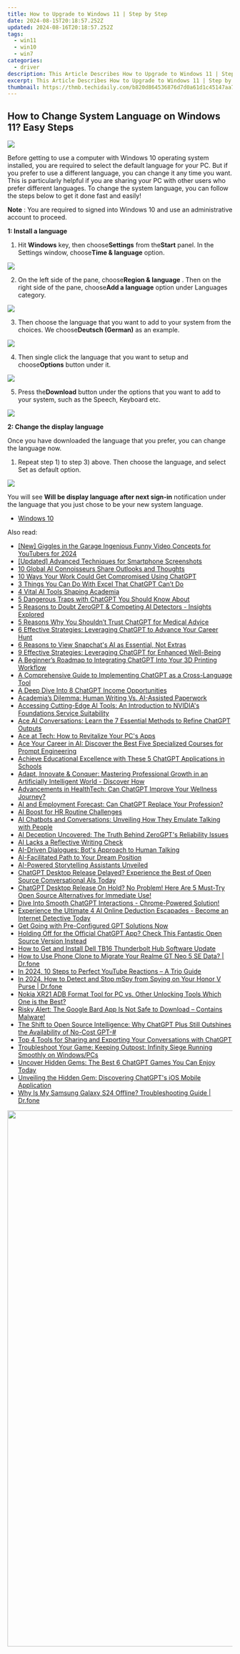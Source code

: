 ```yaml
---
title: How to Upgrade to Windows 11 | Step by Step
date: 2024-08-15T20:18:57.252Z
updated: 2024-08-16T20:18:57.252Z
tags:
  - win11
  - win10
  - win7
categories:
  - driver
description: This Article Describes How to Upgrade to Windows 11 | Step by Step
excerpt: This Article Describes How to Upgrade to Windows 11 | Step by Step
thumbnail: https://thmb.techidaily.com/b820d864536876d7d0a61d1c45147aa7dcf60bfd63d25396a1af928aebb65bae.jpg
---
```


## How to Change System Language on Windows 11? Easy Steps

![](https://images.drivereasy.com/wp-content/uploads/2016/12/img_5860b3b1da273-600x408.jpg)
  
 Before getting to use a computer with Windows 10 operating system installed, you are required to select the default language for your PC. But if you prefer to use a different language, you can change it any time you want. This is particularly helpful if you are sharing your PC with other users who prefer different languages. To change the system language, you can follow the steps below to get it done fast and easily!
  
**Note** : You are required to signed into Windows 10 and use an administrative account to proceed.
  
**1: Install a language**
  
 1) Hit **Windows** key, then choose**Settings** from the**Start** panel. In the Settings window, choose**Time & language** option.
  
![](https://images.drivereasy.com/wp-content/uploads/2016/12/img_5860b5b15b8b1-600x461.jpg)

 2) On the left side of the pane, choose**Region & language** . Then on the right side of the pane, choose**Add a language** option under Languages category.

![](https://images.drivereasy.com/wp-content/uploads/2016/12/img_5860b59fdc7c1-600x495.jpg)
  
 3) Then choose the language that you want to add to your system from the choices. We choose**Deutsch (German)** as an example.
  
![](https://images.drivereasy.com/wp-content/uploads/2016/12/img_5860c58dd9435-600x504.jpg)
  
 4) Then single click the language that you want to setup and choose**Options** button under it.  
  
![](https://images.drivereasy.com/wp-content/uploads/2016/12/img_5860b6898c198-600x498.jpg)
  
 5) Press the**Download** button under the options that you want to add to your system, such as the Speech, Keyboard etc.
  
![](https://images.drivereasy.com/wp-content/uploads/2016/12/img_5860c737317b3-600x501.jpg)
  
**2: Change the display language**
  
 Once you have downloaded the language that you prefer, you can change the language now.
  
 1) Repeat step 1) to step 3) above. Then choose the language, and select Set as default option.
  
![](https://images.drivereasy.com/wp-content/uploads/2016/12/img_5860ca0636ea1-600x504.jpg)
  
 You will see **Will be display language after next sign-in** notification under the language that you just chose to be your new system language.

* [Windows 10](https://tools.techidaily.com/drivereasy/download/)

<ins class="adsbygoogle"
     style="display:block"
     data-ad-format="autorelaxed"
     data-ad-client="ca-pub-7571918770474297"
     data-ad-slot="1223367746"></ins>



<ins class="adsbygoogle"
     style="display:block"
     data-ad-client="ca-pub-7571918770474297"
     data-ad-slot="8358498916"
     data-ad-format="auto"
     data-full-width-responsive="true"></ins>

<span class="atpl-alsoreadstyle">Also read:</span>
<div><ul>
<li><a href="https://eaxpv-info.techidaily.com/new-giggles-in-the-garage-ingenious-funny-video-concepts-for-youtubers-for-2024/"><u>[New] Giggles in the Garage  Ingenious Funny Video Concepts for YouTubers for 2024</u></a></li>
<li><a href="https://screen-mirroring-recording.techidaily.com/updated-advanced-techniques-for-smartphone-screenshots/"><u>[Updated] Advanced Techniques for Smartphone Screenshots</u></a></li>
<li><a href="https://tech-hub.techidaily.com/10-global-ai-connoisseurs-share-outlooks-and-thoughts/"><u>10 Global AI Connoisseurs Share Outlooks and Thoughts</u></a></li>
<li><a href="https://tech-hub.techidaily.com/10-ways-your-work-could-get-compromised-using-chatgpt/"><u>10 Ways Your Work Could Get Compromised Using ChatGPT</u></a></li>
<li><a href="https://tech-hub.techidaily.com/3-things-you-can-do-with-excel-that-chatgpt-cant-do/"><u>3 Things You Can Do With Excel That ChatGPT Can’t Do</u></a></li>
<li><a href="https://tech-hub.techidaily.com/4-vital-ai-tools-shaping-academia/"><u>4 Vital AI Tools Shaping Academia</u></a></li>
<li><a href="https://tech-hub.techidaily.com/5-dangerous-traps-with-chatgpt-you-should-know-about/"><u>5 Dangerous Traps with ChatGPT You Should Know About</u></a></li>
<li><a href="https://tech-hub.techidaily.com/5-reasons-to-doubt-zerogpt-and-competing-ai-detectors-insights-explored/"><u>5 Reasons to Doubt ZeroGPT & Competing AI Detectors - Insights Explored</u></a></li>
<li><a href="https://tech-hub.techidaily.com/5-reasons-why-you-shouldnt-trust-chatgpt-for-medical-advice/"><u>5 Reasons Why You Shouldn’t Trust ChatGPT for Medical Advice</u></a></li>
<li><a href="https://tech-hub.techidaily.com/6-effective-strategies-leveraging-chatgpt-to-advance-your-career-hunt/"><u>6 Effective Strategies: Leveraging ChatGPT to Advance Your Career Hunt</u></a></li>
<li><a href="https://tech-hub.techidaily.com/6-reasons-to-view-snapchats-ai-as-essential-not-extras/"><u>6 Reasons to View Snapchat's AI as Essential, Not Extras</u></a></li>
<li><a href="https://tech-hub.techidaily.com/9-effective-strategies-leveraging-chatgpt-for-enhanced-well-being/"><u>9 Effective Strategies: Leveraging ChatGPT for Enhanced Well-Being</u></a></li>
<li><a href="https://tech-hub.techidaily.com/a-beginners-roadmap-to-integrating-chatgpt-into-your-3d-printing-workflow/"><u>A Beginner’s Roadmap to Integrating ChatGPT Into Your 3D Printing Workflow</u></a></li>
<li><a href="https://tech-hub.techidaily.com/a-comprehensive-guide-to-implementing-chatgpt-as-a-cross-language-tool/"><u>A Comprehensive Guide to Implementing ChatGPT as a Cross-Language Tool</u></a></li>
<li><a href="https://tech-hub.techidaily.com/a-deep-dive-into-8-chatgpt-income-opportunities/"><u>A Deep Dive Into 8 ChatGPT Income Opportunities</u></a></li>
<li><a href="https://tech-hub.techidaily.com/academias-dilemma-human-writing-vs-ai-assisted-paperwork/"><u>Academia’s Dilemma: Human Writing Vs. AI-Assisted Paperwork</u></a></li>
<li><a href="https://tech-hub.techidaily.com/accessing-cutting-edge-ai-tools-an-introduction-to-nvidias-foundations-service-suitability/"><u>Accessing Cutting-Edge AI Tools: An Introduction to NVIDIA's Foundations Service Suitability</u></a></li>
<li><a href="https://tech-hub.techidaily.com/ace-ai-conversations-learn-the-7-essential-methods-to-refine-chatgpt-outputs/"><u>Ace AI Conversations: Learn the 7 Essential Methods to Refine ChatGPT Outputs</u></a></li>
<li><a href="https://win11.techidaily.com/ace-at-tech-how-to-revitalize-your-pcs-apps/"><u>Ace at Tech: How to Revitalize Your PC's Apps</u></a></li>
<li><a href="https://tech-hub.techidaily.com/ace-your-career-in-ai-discover-the-best-five-specialized-courses-for-prompt-engineering/"><u>Ace Your Career in AI: Discover the Best Five Specialized Courses for Prompt Engineering</u></a></li>
<li><a href="https://tech-hub.techidaily.com/achieve-educational-excellence-with-these-5-chatgpt-applications-in-schools/"><u>Achieve Educational Excellence with These 5 ChatGPT Applications in Schools</u></a></li>
<li><a href="https://tech-hub.techidaily.com/1722183675269-adapt-innovate-and-conquer-mastering-professional-growth-in-an-artificially-intelligent-world-discover-how/"><u>Adapt, Innovate & Conquer: Mastering Professional Growth in an Artificially Intelligent World - Discover How</u></a></li>
<li><a href="https://tech-hub.techidaily.com/advancements-in-healthtech-can-chatgpt-improve-your-wellness-journey/"><u>Advancements in HealthTech: Can ChatGPT Improve Your Wellness Journey?</u></a></li>
<li><a href="https://tech-hub.techidaily.com/ai-and-employment-forecast-can-chatgpt-replace-your-profession/"><u>AI and Employment Forecast: Can ChatGPT Replace Your Profession?</u></a></li>
<li><a href="https://tech-hub.techidaily.com/ai-boost-for-hr-routine-challenges/"><u>AI Boost for HR Routine Challenges</u></a></li>
<li><a href="https://tech-hub.techidaily.com/ai-chatbots-and-conversations-unveiling-how-they-emulate-talking-with-people/"><u>AI Chatbots and Conversations: Unveiling How They Emulate Talking with People</u></a></li>
<li><a href="https://tech-hub.techidaily.com/ai-deception-uncovered-the-truth-behind-zerogpts-reliability-issues/"><u>AI Deception Uncovered: The Truth Behind ZeroGPT's Reliability Issues</u></a></li>
<li><a href="https://tech-hub.techidaily.com/ai-lacks-a-reflective-writing-check/"><u>AI Lacks a Reflective Writing Check</u></a></li>
<li><a href="https://tech-hub.techidaily.com/ai-driven-dialogues-bots-approach-to-human-talking/"><u>AI-Driven Dialogues: Bot's Approach to Human Talking</u></a></li>
<li><a href="https://tech-hub.techidaily.com/ai-facilitated-path-to-your-dream-position/"><u>AI-Facilitated Path to Your Dream Position</u></a></li>
<li><a href="https://tech-hub.techidaily.com/ai-powered-storytelling-assistants-unveiled/"><u>AI-Powered Storytelling Assistants Unveiled</u></a></li>
<li><a href="https://tech-hub.techidaily.com/1722100865654-chatgpt-desktop-release-delayed-experience-the-best-of-open-source-conversational-ais-today/"><u>ChatGPT Desktop Release Delayed? Experience the Best of Open Source Conversational AIs Today</u></a></li>
<li><a href="https://tech-hub.techidaily.com/1722135539641-chatgpt-desktop-release-on-hold-no-problem-here-are-5-must-try-open-source-alternatives-for-immediate-use/"><u>ChatGPT Desktop Release On Hold? No Problem! Here Are 5 Must-Try Open Source Alternatives for Immediate Use!</u></a></li>
<li><a href="https://tech-hub.techidaily.com/1722025384299-dive-into-smooth-chatgpt-interactions-chrome-powered-solution/"><u>Dive Into Smooth ChatGPT Interactions - Chrome-Powered Solution!</u></a></li>
<li><a href="https://tech-hub.techidaily.com/1722119868042-experience-the-ultimate-4-ai-online-deduction-escapades-become-an-internet-detective-today/"><u>Experience the Ultimate 4 AI Online Deduction Escapades - Become an Internet Detective Today</u></a></li>
<li><a href="https://tech-hub.techidaily.com/1721913675141-get-going-with-pre-configured-gpt-solutions-now/"><u>Get Going with Pre-Configured GPT Solutions Now</u></a></li>
<li><a href="https://tech-hub.techidaily.com/1721961378424-holding-off-for-the-official-chatgpt-app-check-this-fantastic-open-source-version-instead/"><u>Holding Off for the Official ChatGPT App? Check This Fantastic Open Source Version Instead</u></a></li>
<li><a href="https://win-dash.techidaily.com/how-to-get-and-install-dell-tb16-thunderbolt-hub-software-update/"><u>How to Get and Install Dell TB16 Thunderbolt Hub Software Update</u></a></li>
<li><a href="https://android-transfer.techidaily.com/how-to-use-phone-clone-to-migrate-your-realme-gt-neo-5-se-data-drfone-by-drfone-transfer-from-android-transfer-from-android/"><u>How to Use Phone Clone to Migrate Your Realme GT Neo 5 SE Data? | Dr.fone</u></a></li>
<li><a href="https://youtube-zero.techidaily.com/24-10-steps-to-perfect-youtube-reactions-a-trio-guide/"><u>In 2024, 10 Steps to Perfect YouTube Reactions – A Trio Guide</u></a></li>
<li><a href="https://review-topics.techidaily.com/in-2024-how-to-detect-and-stop-mspy-from-spying-on-your-honor-v-purse-drfone-by-drfone-virtual-android/"><u>In 2024, How to Detect and Stop mSpy from Spying on Your Honor V Purse | Dr.fone</u></a></li>
<li><a href="https://android-frp.techidaily.com/nokia-xr21-adb-format-tool-for-pc-vs-other-unlocking-tools-which-one-is-the-best-by-drfone-android/"><u>Nokia XR21 ADB Format Tool for PC vs. Other Unlocking Tools Which One is the Best?</u></a></li>
<li><a href="https://tech-hub.techidaily.com/1721974071493-risky-alert-the-google-bard-app-is-not-safe-to-download-contains-malware/"><u>Risky Alert: The Google Bard App Is Not Safe to Download – Contains Malware!</u></a></li>
<li><a href="https://tech-hub.techidaily.com/1722027643939-the-shift-to-open-source-intelligence-why-chatgpt-plus-still-outshines-the-availability-of-no-cost-gpt/"><u>The Shift to Open Source Intelligence: Why ChatGPT Plus Still Outshines the Availability of No-Cost GPT-#</u></a></li>
<li><a href="https://tech-hub.techidaily.com/1721877861756-top-4-tools-for-sharing-and-exporting-your-conversations-with-chatgpt/"><u>Top 4 Tools for Sharing and Exporting Your Conversations with ChatGPT</u></a></li>
<li><a href="https://win-solutions.techidaily.com/troubleshoot-your-game-keeping-outpost-infinity-siege-running-smoothly-on-windowspcs/"><u>Troubleshoot Your Game: Keeping Outpost: Infinity Siege Running Smoothly on Windows/PCs</u></a></li>
<li><a href="https://tech-hub.techidaily.com/1721844285592-uncover-hidden-gems-the-best-6-chatgpt-games-you-can-enjoy-today/"><u>Uncover Hidden Gems: The Best 6 ChatGPT Games You Can Enjoy Today</u></a></li>
<li><a href="https://tech-hub.techidaily.com/1722066442458-unveiling-the-hidden-gem-discovering-chatgpts-ios-mobile-application/"><u>Unveiling the Hidden Gem: Discovering ChatGPT's iOS Mobile Application</u></a></li>
<li><a href="https://howto.techidaily.com/why-is-my-samsung-galaxy-s24-offline-troubleshooting-guide-drfone-by-drfone-fix-android-problems-fix-android-problems/"><u>Why Is My Samsung Galaxy S24 Offline? Troubleshooting Guide | Dr.fone</u></a></li>
</ul></div>

<!-- affiliate ads begin -->
<a href="https://ukaidot.sjv.io/c/5597632/1793233/19578" target="_top" id="1793233"><img src="//a.impactradius-go.com/display-ad/19578-1793233" border="0" alt="" width="1200" height="1200"/></a><img height="0" width="0" src="https://imp.pxf.io/i/5597632/1793233/19578" style="position:absolute;visibility:hidden;" border="0" />
<!-- affiliate ads end -->